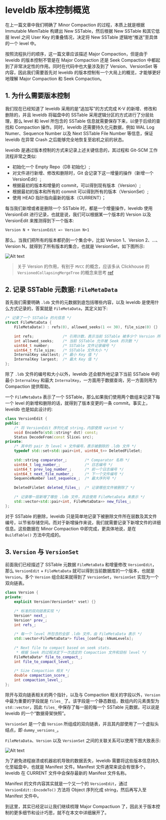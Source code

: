 # leveldb 版本控制概览

在上一篇文章中我们明确了 Minor Compaction 的过程，本质上就是根据 Immutable MemTable 构建出 New SSTable，然后根据 New SSTable 和其它低层 level 之间 User Key 的重叠情况，决定将 New SSTable 逻辑地“推送”至具体的一个 level 中。

按照流程执行的顺序，这一篇文章应该描述 Major Compaction，但是由于 leveldb 的版本控制不管是在 Major Compaction 还是 Seek Compaction 中都起到了非常决定性的作用。同时在代码中也大量涉及到了 Version、VersionSet 等内容，因此我们需要首先对 leveldb 的版本控制有一个大局上的概览，才能够更好地理解 Major Compaction 和 Seek Compaction。

## 1. 为什么需要版本控制

我们现在已经知道了 leveldb 采用的是“追加写”的方式完成 K-V 的新增、修改和删除的，并且 leveldb 将磁盘中的 SSTable 采用逻辑分区的方式进行了分层处理，那么 level 和 level 所包含的 SSTable 信息就需要保存下来，以便于后续的查找和 Compaction 操作。同时，leveldb 还需要持久化元数据，例如 WAL Log Numer、Sequence Number 以及 Next SSTable File Number 等信息，保证 leveldb 在异常 Crash 之后能够完全地恢复至宕机之前的状态。

leveldb 是通过版本控制的方式来记录上述关键信息的，其过程和 Git-SCM 工作流程非常之类似:

- 初始化一个 Empty Repo（DB 初始化）;
- 对文件进行新增、修改和删除时，Git 会记录下这一增量的操作（新增一个 VersionEdit）;
- 根据最初的版本和增量的 commit，可以得到现有版本（Version）;
- 根据最初的版本和所有的 commit 可以得到所有的版本（VersionSet）;
- 使用 HEAD 指针指向最新的版本（CURRENT）；

每当我们新增或者是删除一个 SSTable 时，都是一个增量操作，leveldb 使用 VersionEdit 进行记录，也就是说，我们可以根据某一个版本的 Version 以及 VersionEdit 来推测得到下一个版本:

```bash
Version N + VersionEdit => Version N+1
```

那么，当我们把所有的版本都扔到一个集合中，比如 Version 1、Version 2、...、Version N，就得到了所有版本的集合，也就是 VersionSet，如下图所示:

![Alt text](images/1630899522477.png)

> 关于 Version 的作用，有别于 `MVCC` 的概念，应该多从 Clickhouse 的 `VersionedCollapsingMergeTree` 的概念来思考
> [ref](https://clickhouse.com/docs/zh/engines/table-engines/mergetree-family/versionedcollapsingmergetree)

## 2. 记录 SSTable 元数据: `FileMetaData`

首先我们需要明确 `.ldb` 文件的元数据到底包括哪些内容，以及 leveldb 是使用什么方式记录的，答案就是 `FileMetaData`，其定义如下:

```cpp
/* 记录了一个 SSTable 的元信息 */
struct FileMetaData {
    FileMetaData() : refs(0), allowed_seeks(1 << 30), file_size(0) {}
    
    int refs;             /* 引用计数，表示当前 SSTable 被多少个 Version 所引用 */
    int allowed_seeks;    /* 当前 SSTable 允许被 Seek 的次数 */
    uint64_t number;      /* SSTable 文件记录编号 */
    uint64_t file_size;   /* SSTable 文件大小 */
    InternalKey smallest; /* 最小 Key 值 */
    InternalKey largest;  /* 最大 Key 值 */
};
```

除了 `.ldb` 文件的编号和大小以外，leveldb 还会额外地记录下当前 SSTable 中的最小 `InternalKey` 和最大 `InternalKey`，一方面用于数据查询，另一方面则用为 Compaction 提供帮助。

一个 `FileMetaData` 表示了一个 SSTable，那么如果我们使用两个数组来记录下每一个 level 的新增和删除的话，就得到了版本变更的一条 commit。事实上，leveldb 也是如此设计的:

```cpp
class VersionEdit {
public:
    /* 将 VersionEdit 序列化成 string，内部使用 varint */
    void EncodeTo(std::string* dst) const;
    Status DecodeFrom(const Slice& src);
private:
    /* 其中的 pair 为 level + 文件编号，表示被删除的 .ldb 文件 */
    typedef std::set<std::pair<int, uint64_t>> DeletedFileSet;
  
    std::string comparator_;        /* Comparator 名称 */
    uint64_t log_number_;           /* 日志编号 */
    uint64_t prev_log_number_;      /* 前一个日志编号 */
    uint64_t next_file_number_;     /* 下一个文件编号 */
    SequenceNumber last_sequence_;  /* 最大序列号 */
  
    DeletedFileSet deleted_files_;  /* 记录哪些文件被删除了 */
    
    /* 记录哪一层新增了哪些 .ldb 文件，并且使用 FileMetaData 来表示 */
    std::vector<std::pair<int, FileMetaData>> new_files_;
};
```

对于 SSTable 的删除，leveldb 只是简单地记录下被删除文件所在层数及其文件编号，以节省存储空间。而对于新增操作来说，我们就需要记录下新增文件的详细信息。这些数据在 Minor Compaction 中即完成，更具体地说，是在 `BuildTable()` 方法中完成的。

## 3. `Version` 与 `VersionSet`

前面我们已经描述了 SSTable 元数据 `FileMetaData` 和增量修改 `VersionEdit`，那么 `VersionEdit` + `FileMetaData` 就可以得到当前数据库的一个版本，也就是 `Version`。多个 `Version` 组合起来就得到了 `VersionSet`，`VersionSet` 实现为一个双向链表。

```cpp
class Version {
private:
    explicit Version(VersionSet* vset) {}
    
    /* 标准的双向链表实现 */
    Version* next_;
    Version* prev_;
    int refs_;
    
    /* 每一个 level 所包含的全部 .ldb 文件，由 FileMetaData 表示 */
    std::vector<FileMetaData*> files_[config::kNumLevels];
    
    /* Next file to compact based on seek stats.
     * 根据 Seek 的过程决定下一次选定的 Compaction 文件和目标 level */
    FileMetaData* file_to_compact_;
    int file_to_compact_level_;
    
    /* Size Compaction 相关 */
    double compaction_score_;
    int compaction_level_;
};
```

除开与双向链表相关的两个指针，以及与 Compaction 相关的字段以外，`Version` 中最为重要的字段就是 `files_` 了。该字段是一个静态数组，数组内的元素类型为 `std::vector`，因此 `files_` 中保存了每一层的每一个 SSTable 元数据，可以说是 leveldb 的一个“数据骨架快照”。

`VersionSet` 是一个由 `Version` 所组成的双向链表，并且其内部使用了一个虚拟头结点，即 `dummy_versions_`。

`FileMetaData`、`Version` 以及 `VersionSet` 之间的关联关系可以使用下图大致表示:

![Alt text](images/1630911052854.png)

为了避免进程崩溃或机器宕机导致的数据丢失，leveldb 需要将这些版本信息持久化至磁盘中，也就是 Manifest 文件。Manifest 文件通常来说会有很多个，leveldb 在 CURRENT 文件中会保存最新的 Manifest 文件名称。

Manifest 的文件内容其实就是一个又一个的 `VersionEdit`，通过 `VersionEdit::EncodeTo()` 方法将 Object 序列化成 string，然后再写入至 Manifest 文件中。

到这里，其实已经足以让我们继续梳理 Major Compactiuon 了，因此关于版本控制的更多细节和设计巧思，就不在本文中详细展开了。
